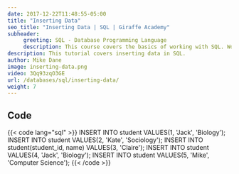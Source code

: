 ```yaml
---
date: 2017-12-22T11:48:55-05:00
title: "Inserting Data"
seo_title: "Inserting Data | SQL | Giraffe Academy"
subheader:
     greeting: SQL - Database Programming Language
     description: This course covers the basics of working with SQL. Work your way through the videos and we'll teach you everything you need to know to interact with database management systems and create powerful relational databases!
description: This tutorial covers inserting data in SQL.
author: Mike Dane
image: inserting-data.png
video: 3Qq93zqO3GE
url: /databases/sql/inserting-data/
weight: 7
---
```


## Code

{{< code lang="sql" >}}
INSERT INTO student VALUES(1, 'Jack', 'Biology');
INSERT INTO student VALUES(2, 'Kate', 'Sociology');
INSERT INTO student(student_id, name) VALUES(3, 'Claire');
INSERT INTO student VALUES(4, 'Jack', 'Biology');
INSERT INTO student VALUES(5, 'Mike', 'Computer Science');
{{< /code >}}

